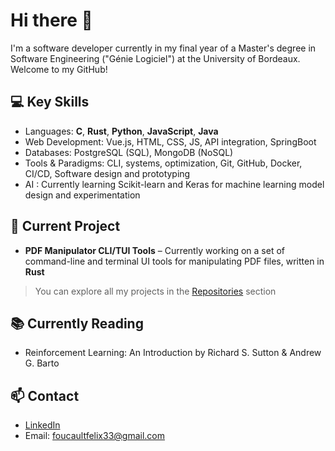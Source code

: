 # Hi there 👋

I'm a software developer currently in my final year of a Master's degree in Software Engineering ("Génie Logiciel") at the University of Bordeaux. Welcome to my GitHub!

## 💻 Key Skills
- Languages: **C**, **Rust**, **Python**, **JavaScript**, **Java**
- Web Development: Vue.js, HTML, CSS, JS, API integration, SpringBoot
- Databases: PostgreSQL (SQL), MongoDB (NoSQL)
- Tools & Paradigms: CLI, systems, optimization, Git, GitHub, Docker, CI/CD, Software design and prototyping
- AI : Currently learning Scikit-learn and Keras for machine learning model design and experimentation

## 🚀 Current Project
- **PDF Manipulator CLI/TUI Tools** – Currently working on a set of command-line and terminal UI tools for manipulating PDF files, written in **Rust**
  
> You can explore all my projects in the [Repositories](https://github.com/foucaultfelix33?tab=repositories) section
> 
## 📚 Currently Reading
- Reinforcement Learning: An Introduction by Richard S. Sutton & Andrew G. Barto
  
## 📫 Contact
- [LinkedIn](https://www.linkedin.com/in/félix-foucault/)
- Email: foucaultfelix33@gmail.com
